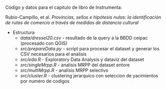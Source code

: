 Codigo y datos para el capitulo de libro de Instrumenta:

Rubio-Campillo, et al. *Provincias, sellos e hipótesis nulas: la identificación de rutas de comercio a través de medidas de distancia cultural*

- Estructura
    - *data/dressel20.csv* - resultado de la query a la BBDD ceipac (procesado con QGIS)
    - *src/prepareData.py* - script para procesar el dataset y generar los CSV necesarios para el analisis
    - *src/eda.R* - Exploratory Data Analysis y dataviz del dataset
    - *src/singleMrpp.R* - analisis MRPP del dataset entore
    - *src/multiMrpp.R* - analisis MRPP selectivo
    - *src/cluster.R* - clustering jerarquico con seleccion de yacimientos por numero de codigos



